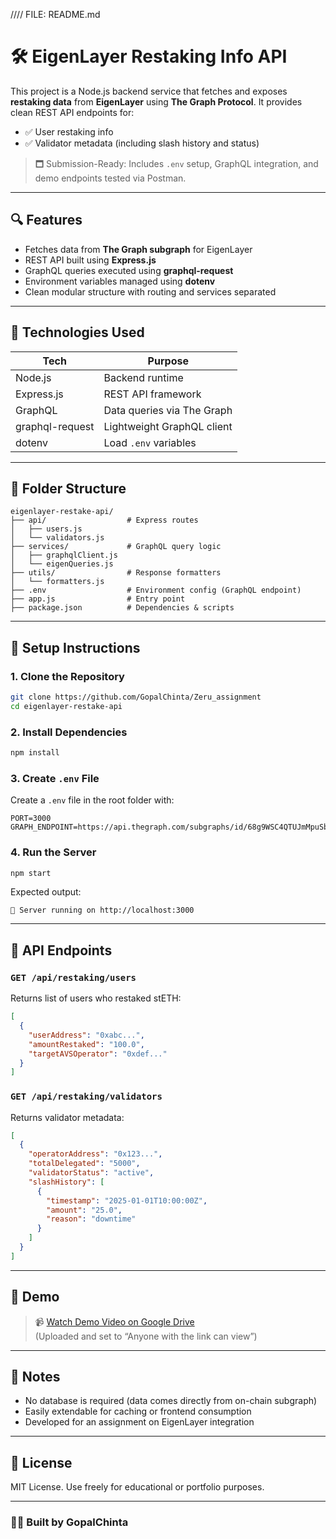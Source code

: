 //// FILE: README.md
# 🛠️ EigenLayer Restaking Info API

This project is a Node.js backend service that fetches and exposes **restaking data** from **EigenLayer** using **The Graph Protocol**. It provides clean REST API endpoints for:

- ✅ User restaking info
- ✅ Validator metadata (including slash history and status)

> 🗖 Submission-Ready: Includes `.env` setup, GraphQL integration, and demo endpoints tested via Postman.

---

## 🔍 Features

- Fetches data from **The Graph subgraph** for EigenLayer
- REST API built using **Express.js**
- GraphQL queries executed using **graphql-request**
- Environment variables managed using **dotenv**
- Clean modular structure with routing and services separated

---

## 📆 Technologies Used

| Tech         | Purpose                    |
|--------------|----------------------------|
| Node.js      | Backend runtime            |
| Express.js   | REST API framework         |
| GraphQL      | Data queries via The Graph |
| graphql-request | Lightweight GraphQL client |
| dotenv       | Load `.env` variables      |

---

## 📁 Folder Structure

```
eigenlayer-restake-api/
├── api/                  # Express routes
│   ├── users.js
│   └── validators.js
├── services/             # GraphQL query logic
│   ├── graphqlClient.js
│   └── eigenQueries.js
├── utils/                # Response formatters
│   └── formatters.js
├── .env                  # Environment config (GraphQL endpoint)
├── app.js                # Entry point
├── package.json          # Dependencies & scripts
```

---

## 🔧 Setup Instructions

### 1. Clone the Repository
```bash
git clone https://github.com/GopalChinta/Zeru_assignment
cd eigenlayer-restake-api
```

### 2. Install Dependencies
```bash
npm install
```

### 3. Create `.env` File
Create a `.env` file in the root folder with:

```
PORT=3000
GRAPH_ENDPOINT=https://api.thegraph.com/subgraphs/id/68g9WSC4QTUJmMpuSbgLNENrcYha4mPmXhWGCoupM7kB
```

### 4. Run the Server
```bash
npm start
```

Expected output:
```
📅 Server running on http://localhost:3000
```

---

## 📡 API Endpoints

### `GET /api/restaking/users`
Returns list of users who restaked stETH:
```json
[
  {
    "userAddress": "0xabc...",
    "amountRestaked": "100.0",
    "targetAVSOperator": "0xdef..."
  }
]
```

### `GET /api/restaking/validators`
Returns validator metadata:
```json
[
  {
    "operatorAddress": "0x123...",
    "totalDelegated": "5000",
    "validatorStatus": "active",
    "slashHistory": [
      {
        "timestamp": "2025-01-01T10:00:00Z",
        "amount": "25.0",
        "reason": "downtime"
      }
    ]
  }
]
```

---

## 🎥 Demo

> 📹 [Watch Demo Video on Google Drive](https://drive.google.com/...)  
(Uploaded and set to “Anyone with the link can view”)

---

## 🧠 Notes

- No database is required (data comes directly from on-chain subgraph)
- Easily extendable for caching or frontend consumption
- Developed for an assignment on EigenLayer integration

---

## 📄 License

MIT License. Use freely for educational or portfolio purposes.

---

### 👨‍💻 Built by GopalChinta

